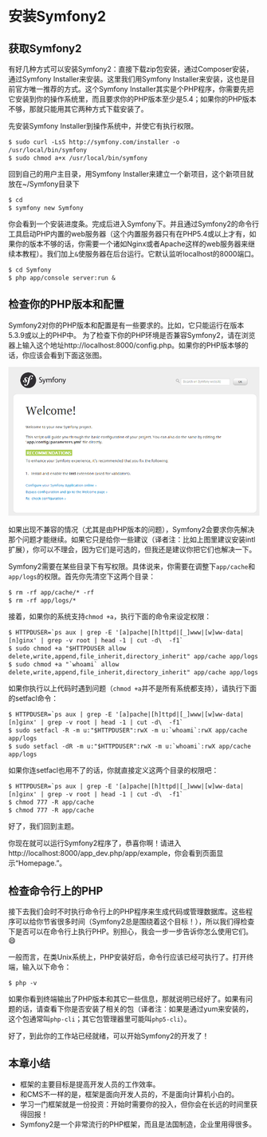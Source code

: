# 安装Symfony2 #

## 获取Symfony2 ##

有好几种方式可以安装Symfony2：直接下载zip包安装，通过Composer安装，通过Symfony Installer来安装。这里我们用Symfony Installer来安装，这也是目前官方唯一推荐的方式。这个Symfony Installer其实是个PHP程序，你需要先把它安装到你的操作系统里，而且要求你的PHP版本至少是5.4；如果你的PHP版本不够，那就只能用其它两种方式下载安装了。

先安装Symfony Installer到操作系统中，并使它有执行权限。
```shell
$ sudo curl -LsS http://symfony.com/installer -o /usr/local/bin/symfony
$ sudo chmod a+x /usr/local/bin/symfony
```

回到自己的用户主目录，用Symfony Installer来建立一个新项目，这个新项目就放在~/Symfony目录下

```shell
$ cd
$ symfony new Symfony
```

你会看到一个安装进度条。完成后进入Symfony下。并且通过Symfony2的命令行工具启动PHP内置的web服务器（这个内置服务器只有在PHP5.4或以上才有，如果你的版本不够的话，你需要一个诸如Nginx或者Apache这样的web服务器来继续本教程）。我们加上`&`使服务器在后台运行。它默认监听localhost的8000端口。

```shell
$ cd Symfony
$ php app/console server:run &
```

## 检查你的PHP版本和配置 ##

Symfony2对你的PHP版本和配置是有一些要求的。比如，它只能运行在版本5.3.9或以上的PHP中。
为了检查下你的PHP环境是否兼容Symfony2，请在浏览器上输入这个地址http://localhost:8000/config.php。如果你的PHP版本够的话，你应该会看到下面这张图。

![](./images/config.png)

如果出现不兼容的情况（尤其是由PHP版本的问题），Symfony2会要求你先解决那个问题才能继续。如果它只是给你一些建议（译者注：比如上图里建议安装intl扩展），你可以不理会，因为它们是可选的，但我还是建议你把它们也解决一下。

Symfony2需要在某些目录下有写权限。具体说来，你需要在调整下`app/cache`和`app/logs`的权限。首先你先清空下这两个目录：

```shell
$ rm -rf app/cache/* -rf
$ rm -rf app/logs/*
```

接着，如果你的系统支持`chmod +a`，执行下面的命令来设定权限：

```shell
$ HTTPDUSER=`ps aux | grep -E '[a]pache|[h]ttpd|[_]www|[w]ww-data|[n]ginx' | grep -v root | head -1 | cut -d\  -f1`
$ sudo chmod +a "$HTTPDUSER allow delete,write,append,file_inherit,directory_inherit" app/cache app/logs
$ sudo chmod +a "`whoami` allow delete,write,append,file_inherit,directory_inherit" app/cache app/logs
```

如果你执行以上代码时遇到问题（`chmod +a`并不是所有系统都支持），请执行下面的setfacl命令：

```shell
$ HTTPDUSER=`ps aux | grep -E '[a]pache|[h]ttpd|[_]www|[w]ww-data|[n]ginx' | grep -v root | head -1 | cut -d\  -f1`
$ sudo setfacl -R -m u:"$HTTPDUSER":rwX -m u:`whoami`:rwX app/cache app/logs
$ sudo setfacl -dR -m u:"$HTTPDUSER":rwX -m u:`whoami`:rwX app/cache app/logs
```

如果你连setfacl也用不了的话，你就直接定义这两个目录的权限吧：

```shell
$ HTTPDUSER=`ps aux | grep -E '[a]pache|[h]ttpd|[_]www|[w]ww-data|[n]ginx' | grep -v root | head -1 | cut -d\  -f1`
$ chmod 777 -R app/cache
$ chmod 777 -R app/cache
```

好了，我们回到主题。

你现在就可以运行Symfony2程序了，恭喜你啊！请进入http://localhost:8000/app_dev.php/app/example，你会看到页面显示“Homepage.”。

## 检查命令行上的PHP ##

接下去我们会时不时执行命令行上的PHP程序来生成代码或管理数据库。这些程序可以给你节省很多时间（Symfony2总是围绕着这个目标！），所以我们得检查下是否可以在命令行上执行PHP。别担心，我会一步一步告诉你怎么使用它们。:smile:

一般而言，在类Unix系统上，PHP安装好后，命令行应该已经可执行了。打开终端，输入以下命令：

```shell
$ php -v
```

如果你看到终端输出了PHP版本和其它一些信息，那就说明已经好了。如果有问题的话，请查看下你是否安装了相关的包（译者注：如果是通过yum来安装的，这个包通常叫`php-cli`；其它包管理器里可能叫`php5-cli`）。

好了，到此你的工作站已经就绪，可以开始Symfony2的开发了！

## 本章小结 ##

- 框架的主要目标是提高开发人员的工作效率。
- 和CMS不一样的是，框架是面向开发人员的，不是面向计算机小白的。
- 学习一门框架就是一份投资：开始时需要你的投入，但你会在长远的时间里获得回报！
- Symfony2是一个非常流行的PHP框架，而且是法国制造，企业里用得很多。


